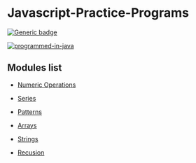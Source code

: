 # Javascript-Practice-Programs

[![Generic badge](https://img.shields.io/badge/Program%20Count-0-brightgreen.svg)](https://shields.io/)

[![programmed-in-java](https://img.shields.io/badge/Programmed%20using-Javascript-yellow.svg)]()

## Modules list

* [Numeric Operations](/Numeric&#32;Operations/)
* [Series](/Series/)

* [Patterns](/Patterns/)

* [Arrays](/Arrays/)

* [Strings](/String&#32;Operations/)

* [Recusion](/Recursion/)
